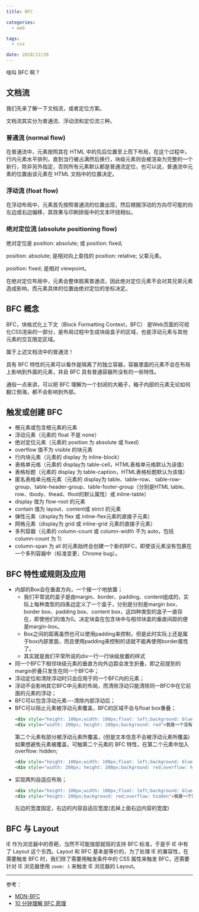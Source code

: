 ```yaml
---
title: BFC

categories:
  - web

tags:
  - css

date: 2018/12/28
---
```


啥叫 BFC 啊？

<!-- more -->

## 文档流

我们先来了解一下文档流，或者定位方案。

文档流其实分为普通流、浮动流和定位流三种。

### 普通流 (normal flow)

在普通流中，元素按照其在 HTML 中的先后位置至上而下布局，在这个过程中，行内元素水平排列，直到当行被占满然后换行，块级元素则会被渲染为完整的一个新行，除非另外指定，否则所有元素默认都是普通流定位，也可以说，普通流中元素的位置由该元素在 HTML 文档中的位置决定。

### 浮动流 (float flow)

在浮动布局中，元素首先按照普通流的位置出现，然后根据浮动的方向尽可能的向左边或右边偏移，其效果与印刷排版中的文本环绕相似。

### 绝对定位流 (absolute positioning flow)

绝对定位是 position: absolute; 或 position: fixed;

position: absolute; 是相对向上查找的 position: relative; 父辈元素。

position: fixed; 是相对 viewpoint。

在绝对定位布局中，元素会整体脱离普通流，因此绝对定位元素不会对其兄弟元素造成影响，而元素具体的位置由绝对定位的坐标决定。

## BFC 概念

BFC，块格式化上下文（Block Formatting Context，BFC） 是Web页面的可视化CSS渲染的一部分，是布局过程中生成块级盒子的区域，也是浮动元素与其他元素的交互限定区域。

属于上述文档流中的普通流！

具有 BFC 特性的元素可以看作是隔离了的独立容器，容器里面的元素不会在布局上影响到外面的元素，并且 BFC 具有普通容器所没有的一些特性。

通俗一点来讲，可以把 BFC 理解为一个封闭的大箱子，箱子内部的元素无论如何翻江倒海，都不会影响到外部。

## 触发或创建 BFC

* 根元素或包含根元素的元素
* 浮动元素（元素的 float 不是 none）
* 绝对定位元素（元素的 position 为 absolute 或 fixed）
* overflow 值不为 visible 的块元素
* 行内块元素（元素的 display 为 inline-block）
* 表格单元格（元素的 display为 table-cell，HTML表格单元格默认为该值）
* 表格标题（元素的 display 为 table-caption，HTML表格标题默认为该值）
* 匿名表格单元格元素（元素的 display为 table、table-row、 table-row-group、table-header-group、table-footer-group（分别是HTML table、row、tbody、thead、tfoot的默认属性）或 inline-table）
* display 值为 flow-root 的元素
* contain 值为 layout、content或 strict 的元素
* 弹性元素（display为 flex 或 inline-flex元素的直接子元素）
* 网格元素（display为 grid 或 inline-grid 元素的直接子元素）
* 多列容器（元素的 column-count 或 column-width 不为 auto，包括 column-count 为 1）
* column-span 为 all 的元素始终会创建一个新的BFC，即使该元素没有包裹在一个多列容器中（标准变更，Chrome bug）。

## BFC 特性或规则及应用

* 内部的Box会在垂直方向，一个接一个地放置；
  - 我们平常说的盒子是由margin、border、padding、content组成的，实际上每种类型的四条边定义了一个盒子，分别是分别是margin box、border box、padding box、content box，这四种类型的盒子一直存在，即使他们的值为0。决定块盒在包含块中与相邻块盒的垂直间距的便是margin-box。
  - Box之间的距离虽然也可以使用padding来控制，但是此时实际上还是属于box内部里面，而且使用padding来控制的话就不能再使用border属性了。
  - 其实就是我们平常所说的div一行一行块级放置的样式
* 同一个BFC下相邻块级元素的垂直方向外边距会发生折叠，即之前提到的margin折叠只发生在同一个BFC中；
* 浮动定位和清除浮动时只会应用于同一个BFC内的元素；
* 浮动不会影响其它BFC中元素的布局，而清除浮动只能清除同一BFC中在它前面的元素的浮动；
* BFC可以包含浮动元素---清除内部浮动后；
* BFC可以阻止元素被浮动元素覆盖，BFC的区域不会与float box重叠；
  ``` html
  <div style="height: 100px;width: 100px;float: left;background: blue">我是一个左浮动的元素</div>
  <div style="width: 200px; height: 200px;background: red">我是一个没有设置浮动，也没有触发 BFC 元素</div>
  ```
  第二个元素有部分被浮动元素所覆盖，(但是文本信息不会被浮动元素所覆盖) 如果想避免元素被覆盖，可触第二个元素的 BFC 特性，在第二个元素中加入 overflow: hidden;
  ``` html
  <div style="height: 100px;width: 100px;float: left;background: blue">我是一个左浮动的元素</div>
  <div style="width: 200px; height: 200px;background: red;overflow: hidden">我是一个没有设置浮动，也没有触发 BFC 元素</div>
  ```
* 实现两列自适应布局；
  ``` html
  <div style="height: 100px;width: 100px;float: left;background: blue">我是一个左浮动的元素</div>
  <div style="height: 200px;background: red;overflow: hidden">我是一个没有设置浮动，也没有触发 BFC 元素</div>
  ```
  左边的宽度固定，右边的内容自适应宽度(去掉上面右边内容的宽度)

## BFC 与 Layout

IE 作为浏览器中的奇葩，当然不可能按部就班的支持 BFC 标准，于是乎 IE 中有了 Layout 这个东西。Layout 和 BFC 基本是等价的，为了处理 IE 的兼容性，在需要触发 BFC 时，我们除了需要用触发条件中的 CSS 属性来触发 BFC，还需要针对 IE 浏览器使用 `zoom: 1` 来触发 IE 浏览器的 Layout。

---

参考：

  * [MDN-BFC](https://developer.mozilla.org/zh-CN/docs/Web/Guide/CSS/Block_formatting_context)
  * [10 分钟理解 BFC 原理](https://zhuanlan.zhihu.com/p/25321647)
